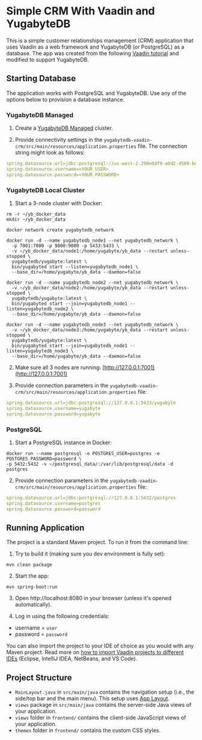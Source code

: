 # Simple CRM With Vaadin and YugabyteDB

This is a simple customer relationships management (CRM) application that uses Vaadin as a web framework and YugabyteDB (or PostgreSQL) as a database. The app was created from the following [Vaadin tutorial](https://vaadin.com/docs/latest/tutorial) and modified to support YugabyteDB.

## Starting Database

The application works with PostgreSQL and YugabyteDB. Use any of the options below to provision a database instance.

### YugabyteDB Managed

1. Create a [YugabyteDB Managed](https://docs.yugabyte.com/preview/quick-start-yugabytedb-managed/) cluster.

2. Provide connectivity settings in the `yugabytedb-vaadin-crm/src/main/resources/application.properties` file. The connection string might look as follows:
  ```yaml
  spring.datasource.url=jdbc:postgresql://us-west-2.290e0df9-a6d2-4508-bde9-3370d1669d72.aws.ybdb.io:5433/yugabyte?ssl=true&sslmode=verify-full&sslrootcert=<YOUR_ROOT_CERT_PATH>
spring.datasource.username=<YOUR_USER>
spring.datasource.password=<YOUR_PASSWORD>
  ```

### YugabyteDB Local Cluster

1. Start a 3-node cluster with Docker:

  ```shell
  rm -r ~/yb_docker_data
  mkdir ~/yb_docker_data

  docker network create yugabytedb_network
  
  docker run -d --name yugabytedb_node1 --net yugabytedb_network \
    -p 7001:7000 -p 9000:9000 -p 5433:5433 \
    -v ~/yb_docker_data/node1:/home/yugabyte/yb_data --restart unless-stopped \
    yugabytedb/yugabyte:latest \
    bin/yugabyted start --listen=yugabytedb_node1 \
    --base_dir=/home/yugabyte/yb_data --daemon=false
  
  docker run -d --name yugabytedb_node2 --net yugabytedb_network \
    -v ~/yb_docker_data/node2:/home/yugabyte/yb_data --restart unless-stopped \
    yugabytedb/yugabyte:latest \
    bin/yugabyted start --join=yugabytedb_node1 --listen=yugabytedb_node2 \
    --base_dir=/home/yugabyte/yb_data --daemon=false
      
  docker run -d --name yugabytedb_node3 --net yugabytedb_network \
    -v ~/yb_docker_data/node3:/home/yugabyte/yb_data --restart unless-stopped \
    yugabytedb/yugabyte:latest \
    bin/yugabyted start --join=yugabytedb_node1 --listen=yugabytedb_node3 \
    --base_dir=/home/yugabyte/yb_data --daemon=false
  ```

2. Make sure all 3 nodes are running: [http://127.0.0.1:7001](http://127.0.0.1:7001)
 
3. Provide connection parameters in the `yugabytedb-vaadin-crm/src/main/resources/application.properties` file:
  ```yaml
  spring.datasource.url=jdbc:postgresql://127.0.0.1:5433/yugabyte
  spring.datasource.username=yugabyte
  spring.datasource.password=yugabyte
  ```

### PostgreSQL

1. Start a PostgreSQL instance in Docker:
  ```shell
  docker run --name postgresql -e POSTGRES_USER=postgres -e POSTGRES_PASSWORD=password \
  -p 5432:5432 -v ~/postgresql_data/:/var/lib/postgresql/data -d postgres
  ```
2. Provide connection parameters in the `yugabytedb-vaadin-crm/src/main/resources/application.properties` file:
  ```yaml
  spring.datasource.url=jdbc:postgresql://127.0.0.1:5432/postgres
  spring.datasource.username=postgres
  spring.datasource.password=password
  ```

## Running Application

The project is a standard Maven project. To run it from the command line:

1. Try to build it (making sure you dev environment is fully set):
  ```shell
  mvn clean package
  ```

2. Start the app:
  ```shell
  mvn spring-boot:run 
  ```

3. Open http://localhost:8080 in your browser (unless it's opened automatically).

4. Log in using the following credentials:
  * username = `user`
  * password = `password`

You can also import the project to your IDE of choice as you would with any
Maven project. Read more on [how to import Vaadin projects to different 
IDEs](https://vaadin.com/docs/latest/flow/guide/step-by-step/importing) (Eclipse, IntelliJ IDEA, NetBeans, and VS Code).


## Project Structure

- `MainLayout.java` in `src/main/java` contains the navigation setup (i.e., the
  side/top bar and the main menu). This setup uses
  [App Layout](https://vaadin.com/components/vaadin-app-layout).
- `views` package in `src/main/java` contains the server-side Java views of your application.
- `views` folder in `frontend/` contains the client-side JavaScript views of your application.
- `themes` folder in `frontend/` contains the custom CSS styles.
